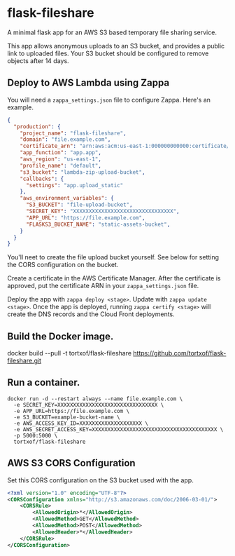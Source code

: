 # flask-fileshare

A minimal flask app for an AWS S3 based temporary file sharing service.

This app allows anonymous uploads to an S3 bucket, and provides a public link to
uploaded files. Your S3 bucket should be configured to remove objects after 14
days.

## Deploy to AWS Lambda using Zappa

You will need a `zappa_settings.json` file to configure Zappa. Here's an
example.

```json
{
  "production": {
    "project_name": "flask-fileshare",
    "domain": "file.example.com",
    "certificate_arn": "arn:aws:acm:us-east-1:000000000000:certificate/00000000-0000-4000-0000-000000000000",
    "app_function": "app.app",
    "aws_region": "us-east-1",
    "profile_name": "default",
    "s3_bucket": "lambda-zip-upload-bucket",
    "callbacks": {
      "settings": "app.upload_static"
    },
    "aws_environment_variables": {
      "S3_BUCKET": "file-upload-bucket",
      "SECRET_KEY": "XXXXXXXXXXXXXXXXXXXXXXXXXXXXXXXX",
      "APP_URL": "https://file.example.com",
      "FLASKS3_BUCKET_NAME": "static-assets-bucket",
    }
  }
}
```

You'll neet to create the file upload bucket yourself. See below for setting the
CORS configuration on the bucket.

Create a certificate in the AWS Certificate Manager. After the certificate is
approved, put the certificate ARN in your `zappa_settings.json` file.

Deploy the app with `zappa deploy <stage>`. Update with `zappa update <stage>`.
Once the app is deployed, running `zappa certify <stage>` will create the DNS
records and the Cloud Front deployments.

## Build the Docker image.

docker build --pull -t tortxof/flask-fileshare https://github.com/tortxof/flask-fileshare.git

## Run a container.

    docker run -d --restart always --name file.example.com \
      -e SECRET_KEY=XXXXXXXXXXXXXXXXXXXXXXXXXXXXXXXX \
      -e APP_URL=https://file.example.com \
      -e S3_BUCKET=example-bucket-name \
      -e AWS_ACCESS_KEY_ID=XXXXXXXXXXXXXXXXXXXX \
      -e AWS_SECRET_ACCESS_KEY=XXXXXXXXXXXXXXXXXXXXXXXXXXXXXXXXXXXXXXXX \
      -p 5000:5000 \
      tortxof/flask-fileshare

## AWS S3 CORS Configuration

Set this CORS configuration on the S3 bucket used with the app.

```xml
<?xml version="1.0" encoding="UTF-8"?>
<CORSConfiguration xmlns="http://s3.amazonaws.com/doc/2006-03-01/">
    <CORSRule>
        <AllowedOrigin>*</AllowedOrigin>
        <AllowedMethod>GET</AllowedMethod>
        <AllowedMethod>POST</AllowedMethod>
        <AllowedHeader>*</AllowedHeader>
    </CORSRule>
</CORSConfiguration>
```
